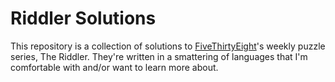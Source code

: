 # Riddler Solutions

This repository is a collection of solutions to [FiveThirtyEight](https://www.fivethirtyeight.com)'s weekly puzzle series, The Riddler. They're written in a smattering of languages that I'm comfortable with and/or want to learn more about.
